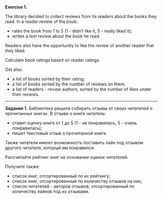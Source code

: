 **Exercise 1.**

The library decided to collect reviews from its readers about the books they read.
In a reader review of the book:
- rates the book from 1 to 5 (1 - didn’t like it, 5 - really liked it);
- writes a text review about the book he read.

Readers also have the opportunity to like the review of another reader that they liked.

Calculate book ratings based on reader ratings.

Get also:
- a list of books sorted by their rating;
- a list of books sorted by the number of reviews on them;
- a list of readers - review authors, sorted by the number of likes under their reviews.

___________________________________________________

**Задание 1.**
Библиотека решила собирать отзывы от своих читателей о прочитанных книгах.
В отзыве о книге читатель:
- ставит оценку книге от 1 до 5 (1 - не понравилась, 5 - очень понравилась);
- пишет текстовый отзыв о прочитанной книге.

Также читатели имеют возможность поставить лайк под отзывом другого читателя, который им понравился.

Рассчитайте рейтинг книг на основании оценок читателей.

Получите также:
- список книг, отсортированный по их рейтингу;
- список книг, отсортированный по количеству отзывов на них;
- список читателей - авторов отзывов, отсортированный по количеству лайков под их отзывами.










